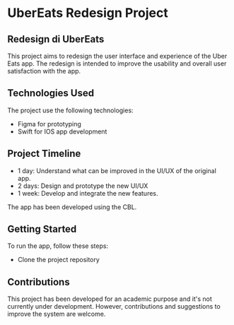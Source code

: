 # UberEats Redesign Project

## Redesign di UberEats

This project aims to redesign the user interface and experience of the Uber Eats app.
The redesign is intended to improve the usability and overall user satisfaction with the app.

## Technologies Used

The project use the following technologies:
- Figma for prototyping
- Swift for IOS app development

## Project Timeline

- 1 day: Understand what can be improved in the UI/UX of the original app.
- 2 days: Design and prototype the new UI/UX
- 1 week: Develop and integrate the new features.

The app has been developed using the CBL.

## Getting Started
To run the app, follow these steps:
- Clone the project repository

## Contributions
This project has been developed for an academic purpose and it's not currently under development. 
However, contributions and suggestions to improve the system are welcome.

